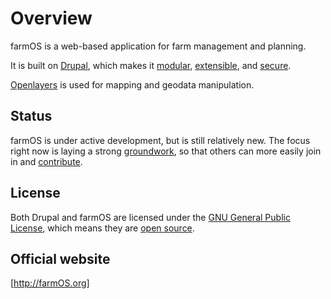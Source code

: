 # Overview

farmOS is a web-based application for farm management and planning.

It is built on [Drupal], which makes it [modular], [extensible], and [secure].

[Openlayers] is used for mapping and geodata manipulation.

## Status

farmOS is under active development, but is still relatively new. The focus right
now is laying a strong [groundwork], so that others can more easily join in and
[contribute].

## License

Both Drupal and farmOS are licensed under the [GNU General Public License],
which means they are [open source].

## Official website

[http://farmOS.org]

[Drupal]: https://drupal.org
[modular]: http://en.wikipedia.org/wiki/Modular_programming
[extensible]: http://www.drupal.org/features/extend
[secure]: http://www.drupal.org/documentation/is-drupal-secure
[Openlayers]: http://openlayers.org
[GNU General Public License]: http://www.gnu.org/copyleft/gpl.html
[open source]: http://en.wikipedia.org/wiki/Open_source
[groundwork]: development/architecture
[contribute]: contribute
[http://farmOS.org]: http://farmos.org

